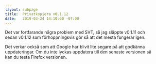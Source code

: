 ```yaml
---
layout: subpage
title:  Privatkopiera v0.1.12
date:   2019-03-24 14:10:00 -07:00
---
```

Det var fortfarande några problem med SVT, så jag släppte v0.1.11 och sedan v0.1.12 som förhoppningsvis gör så att det mesta fungerar igen.

Det verkar också som att Google har blivit lite segare på att godkänna uppdateringar. Om du inte lyckas uppdatera till den senaste versionen så kan du testa Firefox versionen.
